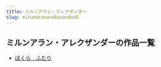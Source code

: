 ```yaml
---
title: ミルンアラン・アレクザンダー
slug: mirunaranarekuzandaa5
---
```


## ミルンアラン・アレクザンダーの作品一覧

- [ぼくら　ふたり](bokurahutari-ed7)
